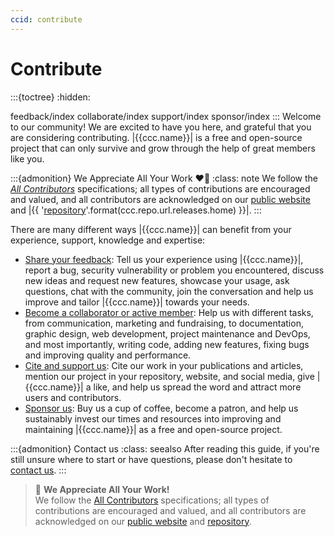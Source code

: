 ```yaml
---
ccid: contribute
---
```

# Contribute
:::{toctree}
:hidden:

feedback/index
collaborate/index
support/index
sponsor/index
:::
Welcome to our community!
We are excited to have you here,
and grateful that you are considering contributing.
|{{ccc.name}}| is a free and open-source project that can only survive and grow
through the help of great members like you.

:::{admonition} We Appreciate All Your Work ❤️🙏
:class: note
We follow the [*All Contributors*](https://allcontributors.org/docs/en/specification) specifications;
all types of contributions are encouraged and valued, and
all contributors are acknowledged on our [public website](/about/credits.md#contributors)
and |{{ '[repository]({})'.format(ccc.repo.url.releases.home) }}|.
:::

There are many different ways |{{ccc.name}}| can benefit from your experience,
support, knowledge and expertise:
* [Share your feedback](feedback/index): Tell us your experience using |{{ccc.name}}|,
report a bug, security vulnerability or problem you encountered, discuss new ideas and request new features,
showcase your usage, ask questions, chat with the community,
join the conversation and help us improve and tailor |{{ccc.name}}| towards your needs.
* [Become a collaborator or active member](./collaborate/index): Help us with different tasks,
from communication, marketing and fundraising, to documentation, graphic design,
web development, project maintenance and DevOps, and most importantly,
writing code, adding new features, fixing bugs and improving quality and performance.
* [Cite and support us](./support/index): Cite our work in your publications and articles,
mention our project in your repository, website, and social media,
give |{{ccc.name}}| a like, and help us spread the word and attract more users and contributors.
* [Sponsor us](./sponsor/index): Buy us a cup of coffee, become a patron, and help us sustainably
invest our times and resources into improving and maintaining |{{ccc.name}}| as
a free and open-source project.

:::{admonition} Contact us
:class: seealso
After reading this guide, if you're still unsure where to start or have questions,
please don't hesitate to [contact us](../about/contact/index.md).
:::


<blockquote>
    🙏 <b>We Appreciate All Your Work!</b><br>
    We follow the <a href="https://allcontributors.org/docs/en/specification">All Contributors</a>
    specifications; all types of contributions are encouraged and valued, and all contributors are
    acknowledged on our <a href="|{{ccc.web.page.contribute.url}}|">public website</a>
    and <a href="|{{ccc.repo.url.releases.home}}|">repository</a>.
</blockquote>
